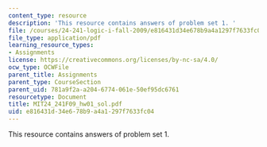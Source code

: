 ```yaml
---
content_type: resource
description: 'This resource contains answers of problem set 1. '
file: /courses/24-241-logic-i-fall-2009/e816431d34e678b9a4a1297f7633fc04_MIT24_241F09_hw01_sol.pdf
file_type: application/pdf
learning_resource_types:
- Assignments
license: https://creativecommons.org/licenses/by-nc-sa/4.0/
ocw_type: OCWFile
parent_title: Assignments
parent_type: CourseSection
parent_uid: 781a9f2a-a204-6774-061e-50ef95dc6761
resourcetype: Document
title: MIT24_241F09_hw01_sol.pdf
uid: e816431d-34e6-78b9-a4a1-297f7633fc04
---
```

This resource contains answers of problem set 1. 